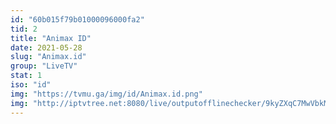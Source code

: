 ```yaml
---
id: "60b015f79b01000096000fa2"
tid: 2
title: "Animax ID"
date: 2021-05-28
slug: "Animax.id"
group: "LiveTV"
stat: 1
iso: "id"
img: "https://tvmu.ga/img/id/Animax.id.png"
img: "http://iptvtree.net:8080/live/outputofflinechecker/9kyZXqC7MwVbkMnJmf/165081.m3u8"
---
```

